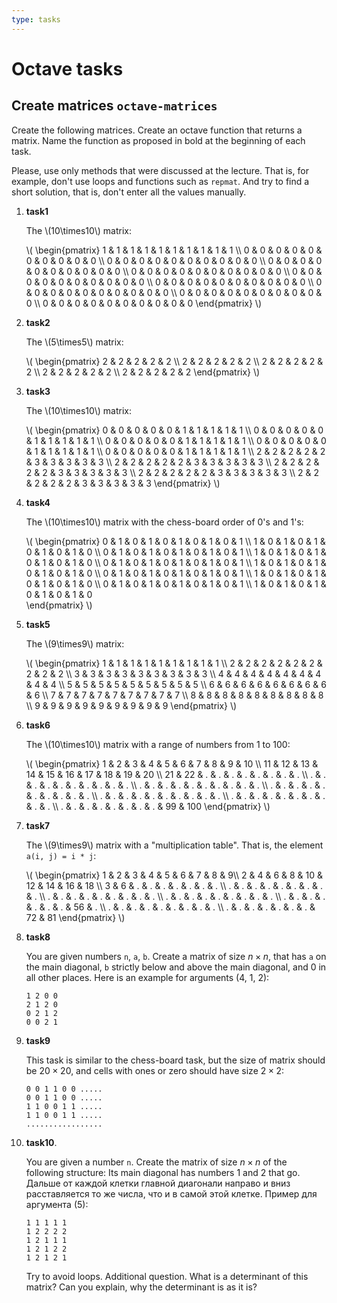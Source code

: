 ```yaml
---
type: tasks
---
```


# Octave tasks

## Create matrices `octave-matrices`

Create the following matrices. Create an octave function that returns a matrix. Name the
function as proposed in bold at the beginning of each task.

Please, use only methods that were discussed at the lecture. That is, for example, don't
use loops and functions such as `repmat`. And try to find a short solution, that is, don't
enter all the values manually.

1. **task1**

    The \\(10\\times10\\) matrix:
    
    \\(  \\begin{pmatrix} 
    1 & 1 & 1 & 1 & 1 & 1 & 1 & 1 & 1 & 1 \\\\ 0 & 0 & 0 & 0 & 0 & 0 & 0 & 0 & 0 & 0 \\\\ 
    0 & 0 & 0 & 0 & 0 & 0 & 0 & 0 & 0 & 0 \\\\ 
    0 & 0 & 0 & 0 & 0 & 0 & 0 & 0 & 0 & 0 \\\\ 
    0 & 0 & 0 & 0 & 0 & 0 & 0 & 0 & 0 & 0 \\\\ 
    0 & 0 & 0 & 0 & 0 & 0 & 0 & 0 & 0 & 0 \\\\ 
    0 & 0 & 0 & 0 & 0 & 0 & 0 & 0 & 0 & 0 \\\\ 
    0 & 0 & 0 & 0 & 0 & 0 & 0 & 0 & 0 & 0 \\\\ 
    0 & 0 & 0 & 0 & 0 & 0 & 0 & 0 & 0 & 0 \\\\ 
    0 & 0 & 0 & 0 & 0 & 0 & 0 & 0 & 0 & 0
    \\end{pmatrix} \\)

1. **task2**
   
   The \\(5\\times5\\) matrix:
   
   \\(  \\begin{pmatrix} 
   2 & 2 & 2 & 2 & 2 \\\\ 2 & 2 & 2 & 2 & 2 \\\\ 
   2 & 2 & 2 & 2 & 2 \\\\ 
   2 & 2 & 2 & 2 & 2 \\\\ 
   2 & 2 & 2 & 2 & 2
   \\end{pmatrix} \\)
   
1. **task3**
    
    The \\(10\\times10\\) matrix:
    
    \\(  \\begin{pmatrix} 
    0 & 0 & 0 & 0 & 0 & 1 & 1 & 1 & 1 & 1 \\\\ 0 & 0 & 0 & 0 & 0 & 1 & 1 & 1 & 1 & 1 \\\\ 
    0 & 0 & 0 & 0 & 0 & 1 & 1 & 1 & 1 & 1 \\\\ 
    0 & 0 & 0 & 0 & 0 & 1 & 1 & 1 & 1 & 1 \\\\ 
    0 & 0 & 0 & 0 & 0 & 1 & 1 & 1 & 1 & 1 \\\\ 
    2 & 2 & 2 & 2 & 2 & 3 & 3 & 3 & 3 & 3 \\\\ 2 & 2 & 2 & 2 & 2 & 3 & 3 & 3 & 3 & 3 \\\\ 
    2 & 2 & 2 & 2 & 2 & 3 & 3 & 3 & 3 & 3 \\\\ 
    2 & 2 & 2 & 2 & 2 & 3 & 3 & 3 & 3 & 3 \\\\ 
    2 & 2 & 2 & 2 & 2 & 3 & 3 & 3 & 3 & 3
    \\end{pmatrix} \\)
    
1. **task4**

    The \\(10\\times10\\) matrix with the chess-board order of 0's and 1's:
    
    \\(  \\begin{pmatrix} 
    0 & 1 & 0 & 1 & 0 & 1 & 0 & 1 & 0 & 1 \\\\ 1 & 0 & 1 & 0 & 1 & 0 & 1 & 0 & 1 & 0 \\\\ 
    0 & 1 & 0 & 1 & 0 & 1 & 0 & 1 & 0 & 1 \\\\ 1 & 0 & 1 & 0 & 1 & 0 & 1 & 0 & 1 & 0 \\\\ 
    0 & 1 & 0 & 1 & 0 & 1 & 0 & 1 & 0 & 1 \\\\ 1 & 0 & 1 & 0 & 1 & 0 & 1 & 0 & 1 & 0 \\\\ 
    0 & 1 & 0 & 1 & 0 & 1 & 0 & 1 & 0 & 1 \\\\ 1 & 0 & 1 & 0 & 1 & 0 & 1 & 0 & 1 & 0 \\\\ 
    0 & 1 & 0 & 1 & 0 & 1 & 0 & 1 & 0 & 1 \\\\ 1 & 0 & 1 & 0 & 1 & 0 & 1 & 0 & 1 & 0    
    \\end{pmatrix} \\)

1. **task5**

   The \\(9\\times9\\) matrix:
       
   \\(  \\begin{pmatrix} 
   1 & 1 & 1 & 1 & 1 & 1 & 1 & 1 & 1 \\\\ 2 & 2 & 2 & 2 & 2 & 2 & 2 & 2 & 2 \\\\ 3 & 3 & 3 & 3 & 3 & 3 & 3 & 3 & 3 \\\\ 4 & 4 & 4 & 4 & 4 & 4 & 4 & 4 & 4 \\\\ 5 & 5 & 5 & 5 & 5 & 5 & 5 & 5 & 5 \\\\ 6 & 6 & 6 & 6 & 6 & 6 & 6 & 6 & 6 \\\\ 7 & 7 & 7 & 7 & 7 & 7 & 7 & 7 & 7 \\\\ 8 & 8 & 8 & 8 & 8 & 8 & 8 & 8 & 8 \\\\ 9 & 9 & 9 & 9 & 9 & 9 & 9 & 9 & 9
\\end{pmatrix} \\)

1. **task6**

   The \\(10\\times10\\) matrix with a range of numbers from 1 to 100:
   
   \\(  \\begin{pmatrix} 
      1 & 2 & 3 & 4 & 5 & 6 & 7 & 8 & 9 & 10 \\\\ 11 & 12 & 13 & 14 & 15 & 16 & 17 & 18 & 19 & 20 \\\\ 21 & 22 & . & . & . & . & . & . & . & . \\\\ . & . & . & . & . & . & . & . & . & . \\\\ . & . & . & . & . & . & . & . & . & . \\\\ . & . & . & . & . & . & . & . & . & . \\\\ . & . & . & . & . & . & . & . & . & . \\\\ . & . & . & . & . & . & . & . & . & . \\\\ . & . & . & . & . & . & . & . & 99 & 100
   \\end{pmatrix} \\)
   
1. **task7**

   The \\(9\\times9\\) matrix with a "multiplication table". That is, the element
   `a(i, j) = i * j`:
       
   \\(  \\begin{pmatrix} 
   1 & 2 & 3 & 4 & 5 & 6 & 7 & 8 & 9\\\\ 2 & 4 & 6 & 8 & 10 & 12 & 14 & 16 & 18 \\\\ 3 & 6 & . & . & . & . & . & . & . \\\\ . & . & . & . & . & . & . & . & . \\\\ . & . & . & . & . & . & . & . & . \\\\ . & . & . & . & . & . & . & . & . \\\\ . & . & . & . & . & . & . & 56 & . \\\\ . & . & . & . & . & . & . & . & . \\\\ . & . & . & . & . & . & . & 72 & 81
\\end{pmatrix} \\)

1. **task8**

   You are given numbers `n`, `a`, `b`. Create a matrix of size $n\times n$,
   that has `a` on the main diagonal, `b` strictly below and above the main
   diagonal, and 0 in all other places.
   Here is an example for arguments (4, 1, 2):
   ```
   1 2 0 0
   2 1 2 0
   0 2 1 2
   0 0 2 1
   ``` 
1. **task9**
   
   This task is similar to the chess-board task, but the size of matrix should
   be $20\times20$, and cells with ones or zero should have size $2\times2$:

    ```
    0 0 1 1 0 0 .....
    0 0 1 1 0 0 .....
    1 1 0 0 1 1 .....
    1 1 0 0 1 1 .....
    .................
    ``` 
1. **task10**.

   You are given a number `n`. Create the matrix of size $n\times n$ of the 
   following structure: Its main diagonal has numbers 1 and 2 that go. Дальше от каждой клетки главной диагонали направо и вниз расставляется то же числа, что и в самой этой клетке. Пример для аргумента (5):
   ```
   1 1 1 1 1
   1 2 2 2 2
   1 2 1 1 1
   1 2 1 2 2
   1 2 1 2 1
   ```
   Try to avoid loops.
   Additional question. What is a determinant of this matrix? Can you explain, 
   why the determinant is as it is?